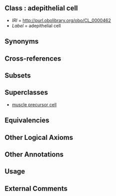 
## Class : adepithelial cell

 * *IRI* = http://purl.obolibrary.org/obo/CL_0000462
 * *Label* = adepithelial cell

## Synonyms


## Cross-references


## Subsets


## Superclasses

 * [muscle precursor cell](../../CL/80/CL_0000680.md)

## Equivalencies


## Other Logical Axioms


## Other Annotations


## Usage


## External Comments

